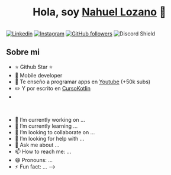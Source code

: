 <div align="center">
     <h1 align="center">Hola, soy <a href="">Nahuel Lozano</a> 👋</h1>
 </div>
 <img src="">
 
 [![Linkedin](https://www.freepnglogos.com/images/linkedin-logo-png-1826.html>)](https://www.linkedin.com/in/nahuel-lozano-1862a7302)
 [![Instagram](https://img.shields.io/twitch/status/aristidevs?style=social)](https://www.instagram.com/lozanonahue?igsh=MnE0cHAyZ2pqOWNi)
 [![GitHub followers](https://img.shields.io/github/followers/arisguimera?style=social)](https://github.com/ArisGuimera)
 ![Discord Shield](https://discordapp.com/api/guilds/807719549075980308/widget.png?style=shield)
 
 ## Sobre mi
 
 - ⭐ Github Star ⭐ 
 - 📲 Mobile developer
 - 🎥 Te enseño a programar apps en [Youtube](https://youtube.com/aristidevs?sub_confirmation=1) (+50k subs)
 - ✏️ Y por escrito en [CursoKotlin](https://cursokotlin.com)
 -
 <br>

- 🔭 I’m currently working on ...
- 🌱 I’m currently learning ...
- 👯 I’m looking to collaborate on ...
- 🤔 I’m looking for help with ...
- 💬 Ask me about ...
- 📫 How to reach me: ...
- 😄 Pronouns: ...
- ⚡ Fun fact: ...
-->
